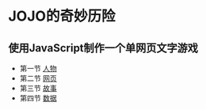 # JOJO的奇妙历险
使用JavaScript制作一个单网页文字游戏
-----

- 第一节 [人物](https://github.com/voidrinz/jojo/tree/main/section1)
- 第二节 [网页](https://github.com/voidrinz/jojo/tree/main/section2)
- 第三节 [故事](https://github.com/voidrinz/jojo/tree/main/section3)
- 第四节 [数据](https://github.com/voidrinz/jojo/tree/main/section4)
